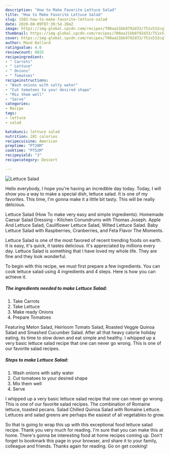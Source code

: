 ```yaml
---
description: "How to Make Favorite Lettuce Salad"
title: "How to Make Favorite Lettuce Salad"
slug: 1502-how-to-make-favorite-lettuce-salad
date: 2020-08-09T07:39:54.284Z
image: https://img-global.cpcdn.com/recipes/700aa21bb9792d33/751x532cq70/lettuce-salad-recipe-main-photo.jpg
thumbnail: https://img-global.cpcdn.com/recipes/700aa21bb9792d33/751x532cq70/lettuce-salad-recipe-main-photo.jpg
cover: https://img-global.cpcdn.com/recipes/700aa21bb9792d33/751x532cq70/lettuce-salad-recipe-main-photo.jpg
author: Maud Ballard
ratingvalue: 4.6
reviewcount: 8825
recipeingredient:
- " Carrots"
- " Lettuce"
- " Onions"
- " Tomatoes"
recipeinstructions:
- "Wash onions with salty water"
- "Cut tomatoes to your desired shape"
- "Mix them well"
- "Serve"
categories:
- Recipe
tags:
- lettuce
- salad

katakunci: lettuce salad 
nutrition: 281 calories
recipecuisine: American
preptime: "PT28M"
cooktime: "PT52M"
recipeyield: "3"
recipecategory: Dessert

---
```



![Lettuce Salad](https://img-global.cpcdn.com/recipes/700aa21bb9792d33/751x532cq70/lettuce-salad-recipe-main-photo.jpg)

Hello everybody, I hope you're having an incredible day today. Today, I will show you a way to make a special dish, lettuce salad. It is one of my favorites. This time, I'm gonna make it a little bit tasty. This will be really delicious.

Lettuce Salad (How To make very easy and simple ingredients). Homemade Caesar Salad Dressing - Kitchen Conundrums with Thomas Joseph. Apple And Lettuce Salad, Cauliflower Lettuce Salad, Wilted Lettuce Salad. Baby Lettuce Salad with Raspberries, Cranberries, and Feta Flavor The Moments.

Lettuce Salad is one of the most favored of recent trending foods on earth. It is easy, it's quick, it tastes delicious. It's appreciated by millions every day. Lettuce Salad is something that I have loved my whole life. They are fine and they look wonderful.


To begin with this recipe, we must first prepare a few ingredients. You can cook lettuce salad using 4 ingredients and 4 steps. Here is how you can achieve it.

<!--inarticleads1-->

##### The ingredients needed to make Lettuce Salad:

1. Take  Carrots
1. Take  Lettuce
1. Make ready  Onions
1. Prepare  Tomatoes


Featuring Melon Salad, Heirloom Tomato Salad, Roasted Veggie Quinoa Salad and Smashed Cucumber Salad. After all that heavy calorie holiday eating, its time to slow down and eat simple and healthy. I whipped up a very basic lettuce salad recipe that one can never go wrong. This is one of our favorite salad recipes. 

<!--inarticleads2-->

##### Steps to make Lettuce Salad:

1. Wash onions with salty water
1. Cut tomatoes to your desired shape
1. Mix them well
1. Serve


I whipped up a very basic lettuce salad recipe that one can never go wrong. This is one of our favorite salad recipes. The combination of Romaine lettuce, toasted pecans. Salad Chilled Quinoa Salad with Romaine Lettuce. Lettuces and salad greens are perhaps the easiest of all vegetables to grow. 

So that is going to wrap this up with this exceptional food lettuce salad recipe. Thank you very much for reading. I'm sure that you can make this at home. There's gonna be interesting food at home recipes coming up. Don't forget to bookmark this page in your browser, and share it to your family, colleague and friends. Thanks again for reading. Go on get cooking!
